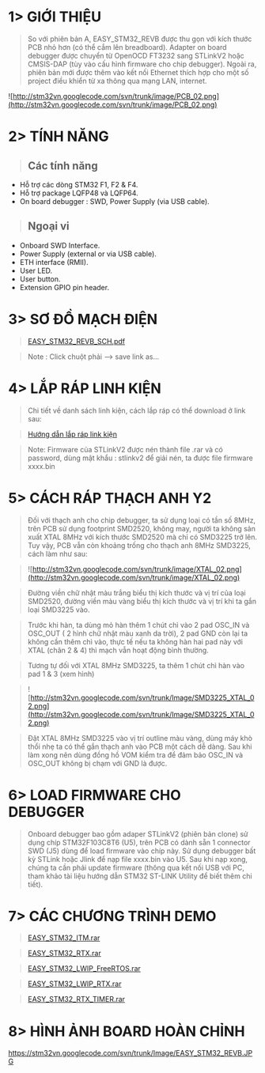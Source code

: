 # 1> GIỚI THIỆU #

> So với phiên bản A, EASY\_STM32\_REVB được thu gọn với kích thước PCB nhỏ hơn (có thể cắm lên breadboard). Adapter on board debugger được chuyển từ OpenOCD FT3232 sang STLinkV2 hoặc CMSIS-DAP (tùy vào cấu hình firmware cho chip debugger). Ngoài ra, phiên bản mới được thêm vào kết nối Ethernet thích hợp cho một số project điều khiển từ xa thông qua mạng LAN, internet.

![http://stm32vn.googlecode.com/svn/trunk/image/PCB_02.png](http://stm32vn.googlecode.com/svn/trunk/image/PCB_02.png)

# 2> TÍNH NĂNG #

> ## Các tính năng ##

  * Hỗ trợ các dòng STM32 F1, F2 & F4.
  * Hỗ trợ package LQFP48 và LQFP64.
  * On board debugger : SWD, Power Supply (via USB cable).

> ## Ngoại vi ##

  * Onboard SWD Interface.
  * Power Supply (external or via USB cable).
  * ETH interface (RMII).
  * User LED.
  * User button.
  * Extension GPIO pin header.

# 3> SƠ ĐỒ MẠCH ĐIỆN #

> [EASY\_STM32\_REVB\_SCH.pdf](http://stm32vn.googlecode.com/svn/trunk/hardware/EASY_STM32/hardware/schematic/EASY_STM32_REVB_SCH.pdf)

> Note : Click chuột phải --> save link as...

# 4> LẮP RÁP LINH KIỆN #

> Chi tiết về danh sách linh kiện, cách lắp ráp có thể download ở link sau:

> [Hướng dẫn lắp ráp link kiện](http://stm32vn.googlecode.com/svn/trunk/hardware/EASY_STM32/hardware/schematic/EASY_STM32_REVB_ASM.rar)

> Note: Firmware của STLinkV2 được nén thành file .rar và có password, dùng mật khẩu : stlinkv2 để giải nén, ta được file firmware xxxx.bin

# 5> CÁCH RÁP THẠCH ANH Y2 #

> Đối với thạch anh cho chip debugger, ta sử dụng loại có tần số 8MHz, trên PCB sử dụng footprint SMD2520, không may, người ta không sản xuất XTAL 8MHz với kích thước SMD2520 mà chỉ có SMD3225 trở lên. Tuy vậy, PCB vẫn còn khoảng trống cho thạch anh 8MHz SMD3225, cách làm như sau:

> ![http://stm32vn.googlecode.com/svn/trunk/image/XTAL_02.png](http://stm32vn.googlecode.com/svn/trunk/image/XTAL_02.png)

> Đường viền chữ nhật màu trắng biểu thị kích thước và vị trí của loại SMD2520, đường viền màu vàng biểu thị kích thước và vị trí khi ta gắn loại SMD3225 vào.

> Trước khi hàn, ta dùng mỏ hàn thêm 1 chút chì vào 2 pad OSC\_IN và OSC\_OUT ( 2 hình chữ nhật màu xanh da trời), 2 pad GND còn lại ta không cần thêm chì vào, thực tế nếu ta không hàn hai pad này với XTAL (chân 2 & 4) thì mạch vẫn hoạt động bình thường.

> Tương tự đối với XTAL 8MHz SMD3225, ta thêm 1 chút chì hàn vào pad 1 & 3 (xem hình)

> ![http://stm32vn.googlecode.com/svn/trunk/Image/SMD3225_XTAL_02.png](http://stm32vn.googlecode.com/svn/trunk/Image/SMD3225_XTAL_02.png)

> Đặt XTAL 8MHz SMD3225 vào vị trí outline màu vàng, dùng máy khò thổi nhẹ ta có thể gắn thạch anh vào PCB một cách dễ dàng. Sau khi làm xong nên dùng đồng hồ VOM kiểm tra để đảm bảo OSC\_IN và OSC\_OUT không bị chạm với GND là được.

# 6> LOAD FIRMWARE CHO DEBUGGER #

> Onboard debugger bao gồm adaper STLinkV2 (phiên bản clone) sử dụng chíp STM32F103C8T6 (U5), trên PCB có dành sẵn 1 connector SWD (J5) dùng để load firmware vào chíp này. Sử dụng debugger bất kỳ STLink hoặc Jlink để nạp file xxxx.bin vào U5. Sau khi nạp xong, chúng ta cần phải update firmware (thông qua kết nối USB với PC, tham khảo tài liệu hướng dẫn STM32 ST-LINK Utility để biết thêm chi tiết).

# 7> CÁC CHƯƠNG TRÌNH DEMO #

> [EASY\_STM32\_ITM.rar](http://armtutorial.googlecode.com/svn/trunk/src/EASY_STM32_ITM.rar)

> [EASY\_STM32\_RTX.rar](http://armtutorial.googlecode.com/svn/trunk/src/EASY_STM32_RTX.rar)

> [EASY\_STM32\_LWIP\_FreeRTOS.rar](http://armtutorial.googlecode.com/svn/trunk/src/EASY_STM32_LWIP_FreeRTOS.rar)

> [EASY\_STM32\_LWIP\_RTX.rar](http://armtutorial.googlecode.com/svn/trunk/src/EASY_STM32_LWIP_RTX.rar)

> [EASY\_STM32\_RTX\_TIMER.rar](http://armtutorial.googlecode.com/svn/trunk/src/EASY_STM32_RTX_TIMER.rar)

# 8> HÌNH ẢNH BOARD HOÀN CHỈNH #

https://stm32vn.googlecode.com/svn/trunk/Image/EASY_STM32_REVB.JPG

